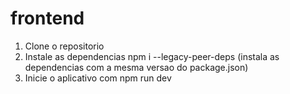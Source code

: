 # frontend

1) Clone o repositorio
2) Instale as dependencias 
npm i --legacy-peer-deps (instala as dependencias com a mesma versao do package.json)
3) Inicie o aplicativo com npm run dev
